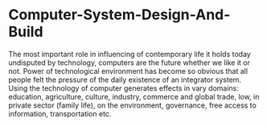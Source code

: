 # Computer-System-Design-And-Build
The most important role in influencing of contemporary life it holds today undisputed by technology, computers are the future whether we like it or not. Power of technological environment has become so obvious that all people felt the pressure of the daily existence of an integrator system. Using the technology of computer generates effects in vary domains: education, agriculture, culture, industry, commerce and global trade, low, in private sector (family life), on the environment, governance, free access to information, transportation etc.
